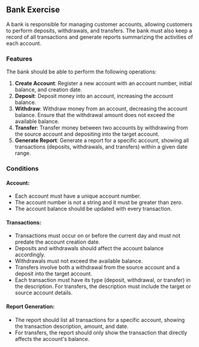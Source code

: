 ## Bank Exercise

A bank is responsible for managing customer accounts, allowing customers to perform deposits, withdrawals, and transfers. The bank must also keep a record of all transactions and generate reports summarizing the activities of each account.

### Features

The bank should be able to perform the following operations:

1. **Create Account**: Register a new account with an account number, initial balance, and creation date.
2. **Deposit**: Deposit money into an account, increasing the account balance.
3. **Withdraw**: Withdraw money from an account, decreasing the account balance. Ensure that the withdrawal amount does not exceed the available balance.
4. **Transfer**: Transfer money between two accounts by withdrawing from the source account and depositing into the target account.
5. **Generate Report**: Generate a report for a specific account, showing all transactions (deposits, withdrawals, and transfers) within a given date range.

### Conditions

#### Account:
- Each account must have a unique account number.
- The account number is not a string and it must be greater than zero.
- The account balance should be updated with every transaction.

#### Transactions:
- Transactions must occur on or before the current day and must not predate the account creation date.
- Deposits and withdrawals should affect the account balance accordingly.
- Withdrawals must not exceed the available balance.
- Transfers involve both a withdrawal from the source account and a deposit into the target account.
- Each transaction must have its type (deposit, withdrawal, or transfer) in the description. For transfers, the description must include the target or source account details.

#### Report Generation:
- The report should list all transactions for a specific account, showing the transaction description, amount, and date.
- For transfers, the report should only show the transaction that directly affects the account's balance.
